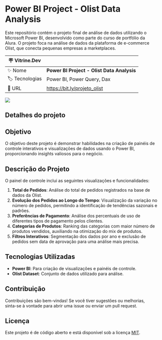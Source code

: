 # Power BI Project - Olist Data Analysis

Este repositório contém o projeto final de análise de dados utilizando o Microsoft Power BI, desenvolvido como parte do curso de portfólio da Alura. O projeto foca na análise de dados da plataforma de e-commerce Olist, que conecta pequenas empresas a marketplaces.

| :placard: Vitrine.Dev |     |
| -------------  | --- |
| :sparkles: Nome        | **Power BI Project - Olist Data Analysis**
| :label: Tecnologias | Power BI, Power Query, Dax
| :rocket: URL         | https://bit.ly/projeto_olist

<!-- Inserir imagem com a #vitrinedev ao final do link -->
![](https://media.licdn.com/dms/image/D4D2DAQGHqeKNovKKVQ/profile-treasury-image-shrink_1920_1920/0/1722427783332?e=1723039200&v=beta&t=liiqc6Arm1cO7MsJvFWpxxTqgUrIlUK4kqY-gHDOfYs#vitrinedev)

## Detalhes do projeto

## Objetivo

O objetivo deste projeto é demonstrar habilidades na criação de painéis de controle interativos e visualizações de dados usando o Power BI, proporcionando insights valiosos para o negócio.

## Descrição do Projeto

O painel de controle inclui as seguintes visualizações e funcionalidades:

1. **Total de Pedidos**: Análise do total de pedidos registrados na base de dados da Olist.
2. **Evolução dos Pedidos ao Longo do Tempo**: Visualização da variação no número de pedidos, permitindo a identificação de tendências sazonais e padrões.
3. **Preferências de Pagamento**: Análise dos percentuais de uso de diferentes tipos de pagamento pelos clientes.
4. **Categorias de Produtos**: Ranking das categorias com maior número de produtos vendidos, auxiliando na otimização do mix de produtos.
5. **Filtros Interativos**: Segmentação dos dados por ano e exclusão de pedidos sem data de aprovação para uma análise mais precisa.

## Tecnologias Utilizadas

- **Power BI**: Para criação de visualizações e painéis de controle.
- **Olist Dataset**: Conjunto de dados utilizado para análise.

## Contribuição

Contribuições são bem-vindas! Se você tiver sugestões ou melhorias, sinta-se à vontade para abrir uma issue ou enviar um pull request.

## Licença

Este projeto é de código aberto e está disponível sob a licença [MIT](LICENSE).
